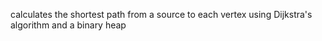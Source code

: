 calculates the shortest path from a source to each vertex using Dijkstra's algorithm and a binary heap
